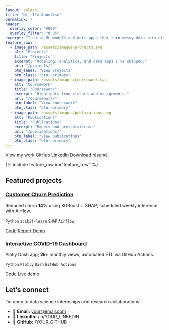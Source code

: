 ```yaml
---
layout: splash
title: "Hi, I’m Annelise"
permalink: /
header:
  overlay_color: "#000"
  overlay_filter: "0.35"
excerpt: "I build ML models and data apps that turn messy data into clear decisions — with Python, SQL, and dashboards."
feature_row:
  - image_path: /assets/images/projects.svg
    alt: "Projects"
    title: "Projects"
    excerpt: "Modeling, analytics, and data apps I’ve shipped."
    url: "/projects/"
    btn_label: "View projects"
    btn_class: "btn--primary"
  - image_path: /assets/images/coursework.svg
    alt: "Coursework"
    title: "Coursework"
    excerpt: "Highlights from classes and assignments."
    url: "/coursework/"
    btn_label: "View coursework"
    btn_class: "btn--primary"
  - image_path: /assets/images/publications.svg
    alt: "Publications"
    title: "Publications"
    excerpt: "Papers and presentations."
    url: "/publications/"
    btn_label: "View publications"
    btn_class: "btn--primary"
---
```


<p class="page-cta">
  <a class="btn btn--primary" href="/projects/">View my work</a>
  <a class="btn btn--light-outline" href="https://github.com/YOUR_GITHUB">GitHub</a>
  <a class="btn btn--light-outline" href="https://www.linkedin.com/in/YOUR_LINKEDIN/">LinkedIn</a>
  <a class="btn btn--inverse" href="/downloads/Annelise_Thorn_Resume.pdf">Download résumé</a>
</p>

{% include feature_row id="feature_row" %}

## Featured projects

<div class="grid__wrapper">
  <article class="archive__item">
    <h3><a href="/projects/churn/">Customer Churn Prediction</a></h3>
    <p>Reduced churn <strong>14%</strong> using XGBoost + SHAP; scheduled weekly inference with Airflow.</p>
    <p><code>Python</code> <code>scikit-learn</code> <code>SHAP</code> <code>Airflow</code></p>
    <p>
      <a class="btn btn--primary" href="https://github.com/YOUR_REPO_1">Code</a>
      <a class="btn" href="/downloads/churn-report.pdf">Report</a>
      <a class="btn" href="/demos/churn-app/">Demo</a>
    </p>
  </article>

  <article class="archive__item">
    <h3><a href="/projects/covid-dashboard/">Interactive COVID-19 Dashboard</a></h3>
    <p>Plotly Dash app; <strong>2k+</strong> monthly views; automated ETL via GitHub Actions.</p>
    <p><code>Python</code> <code>Plotly</code> <code>Dash</code> <code>GitHub Actions</code></p>
    <p>
      <a class="btn btn--primary" href="https://github.com/YOUR_REPO_2">Code</a>
      <a class="btn" href="/demos/covid/">Live demo</a>
    </p>
  </article>
</div>

## Let’s connect

I’m open to data science internships and research collaborations.

- 📧 **Email:** your@email.com  
- 💼 **LinkedIn:** /in/YOUR_LINKEDIN  
- 🧪 **GitHub:** /YOUR_GITHUB

<!-- ---
layout: splash
title: "Hi, I’m Annelise"
permalink: /
header:
  overlay_color: "#000"
  overlay_filter: "0.35"
  # overlay_image: /assets/images/.jpg # optional: remove if you don't have one
excerpt: "I’m a data scientist with experience in machine learning, data visualization, and applied research. I enjoy turning data into actionable insights and building tools that make a difference."
feature_row:
  - image_path: /assets/images/projects.svg
    alt: "Projects"
    title: "Projects"
    excerpt: "Work with links to code and write-ups."
    url: "/projects/"
    btn_label: "View projects"
    btn_class: "btn--primary"
  - image_path: /assets/images/coursework.svg
    alt: "Coursework"
    title: "Coursework"
    excerpt: "Highlights from classes and assignments."
    url: "/coursework/"
    btn_label: "View coursework"
    btn_class: "btn--primary"
  - image_path: /assets/images/publications.svg
    alt: "Publications"
    title: "Publications"
    excerpt: "Papers and presentations."
    url: "/publications/"
    btn_label: "View publications"
    btn_class: "btn--primary"
---
{% include feature_row id="feature_row" %} -->
